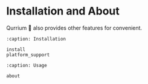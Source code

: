 # Installation and About

Qurrium 📏 also provides other features for convenient.

```{toctree}
:caption: Installation

install
platform_support
```

```{toctree}
:caption: Usage

about
```
